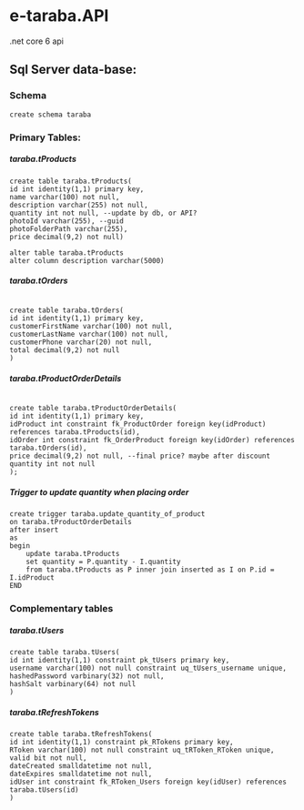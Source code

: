 # e-taraba.API
.net core 6 api

## Sql Server data-base:

### Schema
```
create schema taraba
```

### Primary Tables:
##### taraba.tProducts
```
create table taraba.tProducts(
id int identity(1,1) primary key,
name varchar(100) not null,
description varchar(255) not null,
quantity int not null, --update by db, or API?
photoId varchar(255), --guid
photoFolderPath varchar(255),
price decimal(9,2) not null)

alter table taraba.tProducts
alter column description varchar(5000)

```
##### taraba.tOrders
```

create table taraba.tOrders(
id int identity(1,1) primary key,
customerFirstName varchar(100) not null,
customerLastName varchar(100) not null,
customerPhone varchar(20) not null,
total decimal(9,2) not null
)
```
##### taraba.tProductOrderDetails
```

create table taraba.tProductOrderDetails(
id int identity(1,1) primary key,
idProduct int constraint fk_ProductOrder foreign key(idProduct) references taraba.tProducts(id),
idOrder int constraint fk_OrderProduct foreign key(idOrder) references taraba.tOrders(id),
price decimal(9,2) not null, --final price? maybe after discount
quantity int not null
);
```

##### Trigger to update quantity when placing order

```
create trigger taraba.update_quantity_of_product
on taraba.tProductOrderDetails
after insert 
as
begin 
	update taraba.tProducts
	set quantity = P.quantity - I.quantity
	from taraba.tProducts as P inner join inserted as I on P.id = I.idProduct
END
```
### Complementary tables

##### taraba.tUsers
```
create table taraba.tUsers(
id int identity(1,1) constraint pk_tUsers primary key,
username varchar(100) not null constraint uq_tUsers_username unique,
hashedPassword varbinary(32) not null,
hashSalt varbinary(64) not null
)
``` 

##### taraba.tRefreshTokens
```
create table taraba.tRefreshTokens(
id int identity(1,1) constraint pk_RTokens primary key,
RToken varchar(100) not null constraint uq_tRToken_RToken unique,
valid bit not null,
dateCreated smalldatetime not null,
dateExpires smalldatetime not null,
idUser int constraint fk_RToken_Users foreign key(idUser) references taraba.tUsers(id)
)
```
